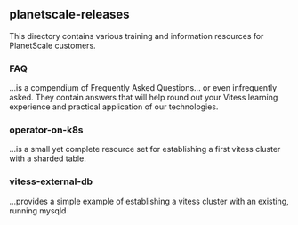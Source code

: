 ## planetscale-releases

This directory contains various training and information resources for PlanetScale customers.

### FAQ 
...is a compendium of Frequently Asked Questions... or even infrequently asked.  They contain answers that will help round out your Vitess learning experience and practical application of our technologies.

### operator-on-k8s
...is a small yet complete resource set for establishing a first vitess cluster with a sharded table.

### vitess-external-db
...provides a simple example of establishing a vitess cluster with an existing, running mysqld

